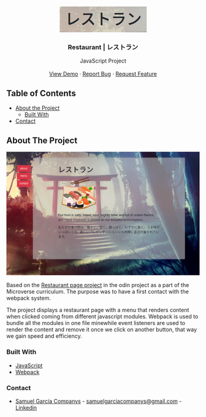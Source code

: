 <br />
<p align="center">
  <a href="#">
    <img src="images/logo.png" alt="Logo">
  </a>

  <h3 align="center">Restaurant | レストラン </h3>

  <p align="center">
    JavaScript Project
    <br />
    <br />
    <a href="#">View Demo</a>
    ·
    <a href="https://github.com/samgaco/restaurantpage/issues">Report Bug</a>
    ·
    <a href="https://github.com/samgaco/restaurantpage/issues">Request Feature</a>
  </p>
</p>


<!-- TABLE OF CONTENTS -->
## Table of Contents

* [About the Project](#about-the-project)
  * [Built With](#built-with)
* [Contact](#Contact)




<!-- ABOUT THE PROJECT -->
## About The Project

  <a href="#">
    <img src="images/restaurantmain.png" alt="Logo">
  </a>

Based on the [ Restaurant page project](https://www.theodinproject.com/courses/javascript/lessons/restaurant-page) in the odin project as a part of the Microverse curriculum. The purpose was to have a first contact with the webpack system.

The project displays a restaurant page with a menu that renders content when clicked coming from different javascript modules. Webpack is used to bundle all the modules in one file minewhile event listeners are used to render the content and remove it once we click on another button, that way we gain speed and efficiency.

### Built With
* [JavaScript](https://www.javascript.com/)
* [Webpack](https://webpack.js.org/)


### Contact

* [Samuel García Companys](https://github.com/samgaco) - samuelgarciacompanys@gmail.com - [Linkedin](https://www.linkedin.com/in/samuel-garc%C3%ADa-companys-0a848284/)
